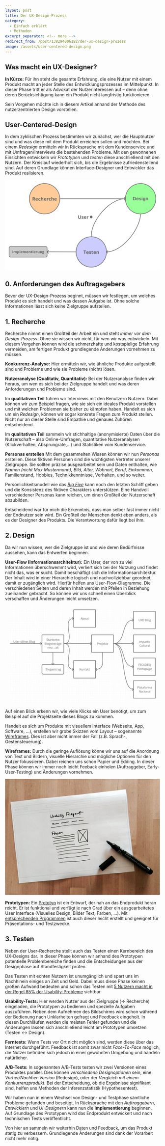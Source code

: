 ```yaml
---
layout: post
title: Der UX-Design-Prozess
category:
  - Einfach erklärt
  - Methoden
excerpt_separator: <!-- more -->
redirect_from: /post/138294006182/der-ux-design-prozess
image: /assets/user-centered-design.png
---
```


## Was macht ein UX-Designer?

**In Kürze:** Für ihn steht die ge­samte Erfahrung, die eine Nutzer mit einem Produkt macht an jeder Stelle des Entwicklungsprozesses im Mittelpunkt. In dieser Phase tritt er als Advokat der Nutzerinteressen auf – denn ohne deren Berücksichtigung kann ein Produkt nicht langfristig funktionieren.

Sein Vorgehen möchte ich in diesem Artikel anhand der Methode des nutzerzentrierten Design vorstellen.<!-- more -->

## User-Centered-Design

In dem zyklischen Prozess bestimmten wir zunächst, wer die Hauptnutzer sind und was diese mit dem Produkt erreichen sollen und möchten. Bei einem _Redesign_ ermitteln wir in Rücksprache mit dem Kundenservice und mit Umfragen/Interviews die bestehenden Probleme. Mit den gewonnenen Einsichten entwickeln wir _Prototypen_ und _testen_ diese anschließend mit den Nutzern. Der Kreislauf wiederholt sich, bis die Ergebnisse zufriedenstellend sind. Auf deren Grundlage können Interface-Designer und Entwickler das Produkt realisieren.

![User Centered Design](/assets/user-centered-design.png)

## 0. Anforderungen des Auftragsgebers

Bevor der UX-Design-Prozess beginnt, müssen wir festlegen, um welches Produkt es sich handelt und was dessen Aufgabe ist. Ohne solche Informationen lässt sich keine Zielgruppe aufstellen.

## 1. Recherche

Recherche nimmt einen Großteil der Arbeit ein und steht _immer vor dem Design-Prozess_. Ohne sie wissen wir nicht, für wen wir was entwickeln. Mit diesem Vorgehen können wird die schmerzhafte und kostspielige Erfahrung vermeiden, am fertigen Produkt grundlegende Änderungen vornehmen zu müssen.

**Konkurrenz-Analyse:** Hier ermitteln wir, wie ähnliche Produkte aufgestellt sind und Probleme und wie sie Probleme (nicht) lösen.

**Nutzeranalyse (Qualitativ, Quantitativ):** Bei der Nutzeranalyse finden wir heraus, um wen es sich bei der Zielgruppe handelt und was deren Anforderungen und Probleme sind.

Im **qualitativen Teil** führen wir Interviews mit den Benutzern Nutzern. Dabei können wir zum Beispiel fragen, wie sie sich ein ideales Produkt vorstellen und mit welchen Problemen sie bisher zu kämpfen haben. Handelt es sich um ein _Redesign_, können wir sogar konkrete Fragen zum Produkt stellen. Nicht nur an dieser Stelle sind Empathie und genaues Zuhören entscheidend.

Im **qualitativen Teil** sammeln wir stichhaltige (anonymisierte) Daten über die Nutzerschaft – also Online-Umfragen, quantitative Nutzeranalysen (Klickverhalten, Absprungrate,...) und Statistiken vom Kundenservice.

**Personas erstellen** Mit dem gesammelten Wissen können wir nun  _Personas_ erstellen. Diese fiktiven Personen sind die wichtigsten Vertreter unserer Zielgruppe. Sie sollten präzise ausgearbeitet sein und Daten enthalten, wie _Namen (nicht Max Mustermann), Bild, Alter, Wohnort, Beruf, Einkommen,_ Familienstand, Hobbies, Technikkenntnisse, Verhalten, und so weiter.

Persönlichkeitsmodell wie das [_Big Five_](https://en.wikipedia.org/wiki/Big_Five_personality_traits) kann noch den letzten Schliff geben und die Konsistenz des fiktiven Charakters unterstützen. Eine Handvoll verschiedener Personas kann reichen, um einen Großteil der Nutzerschaft abzubilden.

Entscheidend war für mich die Erkenntnis, dass man selber fast immer nicht der Endnutzer sein wird. Ein Großteil der Menschen denkt eben anders, als es der Designer des Produkts. Die Verantwortung dafür liegt bei ihm.

## 2. Design

Da wir nun wissen, wer die Zielgruppe ist und wie deren Bedürfnisse aussehen, kann das Entwerfen beginnen.

**User-Flow (Informationsarchitektur):** Ein User, der von zu viel Informationen überschwemmt wird, verliert sich bei der Nutzung und findet nicht das, was er sucht. Damit beschäftigt sich die Informationsarchitektur. Der Inhalt wird in einer Hierarchie logisch und nachvollziehbar geordnet, damit er zugänglich wird. Hierfür helfen uns User-Flow-Diagramme. Die verschiedenen Seiten und deren Inhalt werden mit Pfeilen in Beziehung zueinander gebracht. So können wir uns schnell einen Überblick verschaffen und Änderungen leicht umsetzen.

![Flow Chart](/assets/blog-flow-chart.jpg)

Auf einen Blick erkenn wir, wie viele Klicks ein User benötigt, um zum Beispiel auf die Projektseite dieses Blogs zu kommen.

Handelt es sich um Produkte mit visuellem Interface (Webseite, App, Software, ...), erstellen wir grobe Skizzen vom Layout – sogenannte [Wireframes](/wireframe-mockup-prototyp). Dies ist aber nicht immer der Fall (z.B. Sprach-, Gestensteuerung).

**Wireframes:** Durch die geringe Auflösung könne wir uns auf die Anordnung von Text und Bildern, visuelle Hierarchie und mögliche Optionen für den Nutzer fokussieren. Dabei reichen uns schon Papier und Edding. In dieser Phase können wir immer noch leicht Feeback einholen (Auftraggeber, Early-User-Testing) und Änderungen vornehmen.

![Wireframe](/assets/wireframe.jpg)

**Prototypen:** Ein [Prototyp](/wireframe-mockup-prototyp) ist ein Entwurf, der nah an das Endprodukt heran reicht. Er ist funktional und verfügt je nach Grad über ein ausgearbeitetes User Interface (Visuelles Design, Bilder Text, Farben, ...). Mit [entsprechenden Programmen](wireframe-mockup-prototyp) ist auch dieser leicht erstellt und geeignet für Präsentations- und Testzwecke.

## 3. Testen

Neben der User-Recherche stellt auch das Testen einen Kernbereich des UX-Designs dar. In dieser Phase können wir anhand des Prototypen potentielle Problembereiche finden und die Entscheidungen aus der Designphase auf Standfestigkeit prüfen.

Das Testen mit echten Nutzern ist unumgänglich und spart uns im Nachhinein einiges an Zeit und Geld. Dabei muss diese Phase keinen großen Aufwand bedeuten und schon das Testen mit [5 Nutzern macht in der Regel 85% der Usability-Probleme](https://www.nngroup.com/articles/why-you-only-need-to-test-with-5-users/) sichtbar.

**Usability-Tests:** Hier werden Nutzer aus der Zielgruppe (→ Recherche) eingeladen, die Prototypen zu bedienen und spezielle Aufgaben auszuführen. Neben dem Aufnehmen des Bildschirms wird schon während der Bedienung nach Unklarheiten gefragt und Feedback eingeholt. In diesen Durchläufen werden die meisten Fehler gefunden und die Änderungen lassen sich anschließend leicht am Prototypen umsetzen (Testen ↔ Design).

**Ferntests:** Wenn Tests vor Ort nicht möglich sind, werden diese über das Internet durchgeführt. Feedback ist somit zwar nicht _Face-To-Face_ möglich, die Nutzer befinden sich jedoch in einer gewohnten Umgebung und handeln natürlicher.

**A/B-Tests:** In sogenannten A/B-Tests testen wir zwei Versionen eines Produktes parallel. Dies können _verschiedene Designoptionen_ sein, eine _Vorher/Nachher-Version_ (Redesign), oder der _Vergleich mit einem Konkurrenzprodukt_. Bei der Entscheidung, ob die Ergebnisse signifikant sind, helfen uns Methoden der Inferenzstatistik (Hypothesentest).

Wir haben nun in einem Wechsel von Design- und Testphase sämtliche Probleme gefunden und beseitigt. In Rücksprache mit den _Auftraggebern_, _Entwicklern_ und _UI-Designern_ kann nun die **Implementierung** beginnen. Auf Grundlage des Prototypen wird das Endprodukt entwickelt und nach technischen Tests veröffentlicht.

Von hier an sammeln wir weiterhin Daten und Feedback, um das Produkt stetig zu verbessern. Grundlegende Änderungen sind dank der Vorarbeit nicht mehr nötig.
